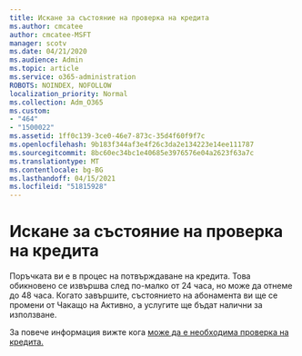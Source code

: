 ```yaml
---
title: Искане за състояние на проверка на кредита
ms.author: cmcatee
author: cmcatee-MSFT
manager: scotv
ms.date: 04/21/2020
ms.audience: Admin
ms.topic: article
ms.service: o365-administration
ROBOTS: NOINDEX, NOFOLLOW
localization_priority: Normal
ms.collection: Adm_O365
ms.custom:
- "464"
- "1500022"
ms.assetid: 1ff0c139-3ce0-46e7-873c-35d4f60f9f7c
ms.openlocfilehash: 9b183f344af3e4f26c3da2e134223e14ee111787
ms.sourcegitcommit: 8bc60ec34bc1e40685e3976576e04a2623f63a7c
ms.translationtype: MT
ms.contentlocale: bg-BG
ms.lasthandoff: 04/15/2021
ms.locfileid: "51815928"
---
```

# <a name="credit-check-status-request"></a>Искане за състояние на проверка на кредита

Поръчката ви е в процес на потвърждаване на кредита. Това обикновено се извършва след по-малко от 24 часа, но може да отнеме до 48 часа. Когато завършите, състоянието на абонамента ви ще се промени от Чакащо на Активно, а услугите ще бъдат налични за използване.

За повече информация вижте кога [може да е необходима проверка на кредита.](https://docs.microsoft.com/microsoft-365/commerce/billing-and-payments/pay-for-your-subscription?view=o365-worldwide#pay-by-invoice-check-or-eft)
